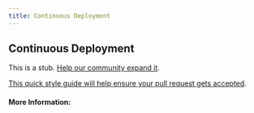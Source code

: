 ```yaml
---
title: Continuous Deployment
---
```


## Continuous Deployment

This is a stub. [Help our community expand it](https://github.com/freecodecamp/guides/tree/master/src/pages/articles/agile/continuous-deployment/index.md).

[This quick style guide will help ensure your pull request gets accepted](https://github.com/freeCodeCamp/guides/blob/master/README.md).

<!-- The article goes here, in GitHub-flavored Markdown. Feel free to add YouTube videos, images, and CodePen/JSBin embeds  -->

#### More Information:
<!-- Please add any articles you think might be helpful to read before writing the article -->


